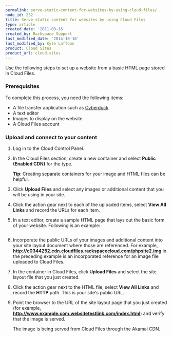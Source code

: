 ```yaml
---
permalink: serve-static-content-for-websites-by-using-cloud-files/
node_id: 252
title: Serve static content for websites by using Cloud Files
type: article
created_date: '2011-03-16'
created_by: Rackspace Support
last_modified_date: '2014-10-16'
last_modified_by: Kyle Laffoon
product: Cloud Sites
product_url: cloud-sites
---
```


Use the following steps to set up a website from a basic HTML page
stored in Cloud Files.

### Prerequisites

To complete this process, you need the following items:

-   A file transfer application such as
    [Cyberduck](/how-to/configuring-rackspace-cloud-files-with-cyberduck).
-   A text editor
-   Images to display on the website
-   A Cloud Files account

### Upload and connect to your content

1.  Log in to the Cloud Control Panel.
2.  In the Cloud Files section, create a new container and select **Public (Enabled CDN)** for the type.

    **Tip**: Creating separate containers for your image and HTML files
    can be helpful.

3.  Click **Upload Files** and select any images or additional content
    that you will be using in your site.
4.  Click the action gear next to each of the uploaded items, select
    **View All Links** and record  the URLs for each item.
5.  In a text editor, create a sample HTML page that lays out the basic
    form of your website. Following is an example:

    <img src="https://8026b2e3760e2433679c-fffceaebb8c6ee053c935e8915a3fbe7.ssl.cf2.rackcdn.com/field/image/sitelayoutpage_0.png" alt="" />

6.  Incorporate the public URLs of your images and additional content
    into your site layout document where those are referenced. For
    example, **http://c0344252.cdn.cloudfiles.rackspacecloud.com/phpsite2.img**
    in the preceding example is an incorporated reference for an image
    file uploaded to Cloud Files.
7.  In the container in Cloud Files, click **Upload Files** and select
    the site layout file that you just created.
8.  Click the action gear next to the HTML file, select **View All
    Links** and record the **HTTP** path. This is your site's
    public URL.
9.  Point the browser to the URL of the site layout page that you just
    created (for example,
    **http://www.example.com.websitetestlink.com/index.html**)  and verify
    that the image is served.
    
    The image is being served from Cloud Files through the Akamai CDN.
